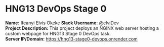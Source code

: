 # HNG13 DevOps Stage 0
**Name:** Ifeanyi Elvis Okeke 
**Slack Username:** @elviDev  
**Project Description:** This project deploys an NGINX web server hosting a custom webpage for HNG13 Stage 0 DevOps task.  
**Server IP/Domain:** https://hng13-stage0-devops.onrender.com
